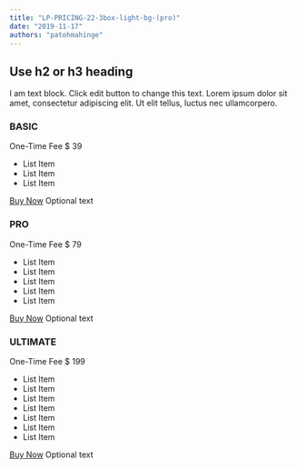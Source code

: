 ```yaml
---
title: "LP-PRICING-22-3box-light-bg-(pro)"
date: "2019-11-17"
authors: "patohmahinge"
---
```


## Use h2 or h3 heading

I am text block. Click edit button to change this text. Lorem ipsum dolor sit amet, consectetur adipiscing elit. Ut elit tellus, luctus nec ullamcorpero.

### BASIC

One-Time Fee $ 39

- List Item
- List Item
- List Item

[Buy Now](#) Optional text

### PRO

One-Time Fee $ 79

- List Item
- List Item
- List Item
- List Item
- List Item

[Buy Now](#) Optional text

### ULTIMATE

One-Time Fee $ 199

- List Item
- List Item
- List Item
- List Item
- List Item
- List Item
- List Item

[Buy Now](#) Optional text
